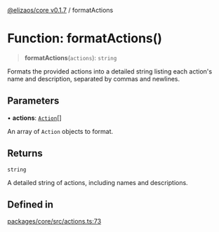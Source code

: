 [@elizaos/core v0.1.7](../index.md) / formatActions

# Function: formatActions()

> **formatActions**(`actions`): `string`

Formats the provided actions into a detailed string listing each action's name and description, separated by commas and newlines.

## Parameters

• **actions**: [`Action`](../interfaces/Action.md)[]

An array of `Action` objects to format.

## Returns

`string`

A detailed string of actions, including names and descriptions.

## Defined in

[packages/core/src/actions.ts:73](https://github.com/bbopar/eliza/blob/main/packages/core/src/actions.ts#L73)
